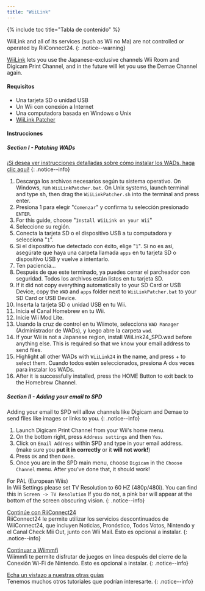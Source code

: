 ```yaml
---
title: "WiiLink"
---
```


{% include toc title="Tabla de contenido" %}

WiiLink and all of its services (such as Wii no Ma) are not controlled or operated by RiiConnect24.
{: .notice--warning}

[WiiLink](https://wiilink24.com/) lets you use the Japanese-exclusive channels Wii Room and Digicam Print Channel, and in the future will let you use the Demae Channel again.

#### Requisitos

* Una tarjeta SD o unidad USB
* Un Wii con conexión a Internet
* Una computadora basada en Windows o Unix
* [WiiLink Patcher](https://github.com/WiiLink24/WiiLink24-Patcher/releases)

#### Instrucciones

##### Section I - Patching WADs

[¡Si desea ver instrucciones detalladas sobre cómo instalar los WADs, haga clic aquí!](wiimodlite)
{: .notice--info}

1. Descarga los archivos necesarios según tu sistema operativo. On Windows, run `WiiLinkPatcher.bat`. On Unix systems, launch terminal and type sh, then drag the `WiiLinkPatcher.sh` into the terminal and press enter.
2. Presiona 1 para elegir "`Comenzar`" y confirma tu selección presionado `ENTER`.
3. For this guide, choose "`Install WiiLink on your Wii`"
4. Seleccione su región.
5. Conecta la tarjeta SD o el dispositivo USB a tu computadora y selecciona "`1`".
6. Si el dispositivo fue detectado con éxito, elige "`1`". Si no es así, asegúrate que haya una carpeta llamada `apps` en tu tarjeta SD o dispositivo USB y vuelve a intentarlo.
7. Ten paciencia...
8. Después de que este terminado, ya puedes cerrar el parcheador con seguridad. Todos los archivos están listos en tu tarjeta SD.
9. If it did not copy everything automatically to your SD Card or USB Device, copy the `WAD` and `apps` folder next to `WiiLinkPatcher.bat` to your SD Card or USB Device.
10. Inserta la tarjeta SD o unidad USB en tu Wii.
11. Inicia el Canal Homebrew en tu Wii.
12. Inicie Wii Mod Lite.
13. Usando la cruz de control en tu Wiimote, selecciona `WAD Manager` (Administrador de WADs), y luego abre la carpeta `wad`.
14. If your Wii is not a Japanese region, install WiiLink24_SPD.wad before anything else. This is required so that we know your email address to send files.
15. Highlight all other WADs with `WiiLink24` in the name, and press + to select them. Cuando todos estén seleccionados, presiona A dos veces para instalar los WADs.
16. After it is successfully installed, press the HOME Button to exit back to the Homebrew Channel.

##### Section II - Adding your email to SPD

Adding your email to SPD will allow channels like Digicam and Demae to send files like images or links to you.
{: .notice--info}

1. Launch Digicam Print Channel from your Wii's home menu.
2. On the bottom right, press `Address settings` and then `Yes`.
3. Click on `Email Address` within SPD and type in your email address. (make sure you **put it in correctly** or it **will not work!**)
4. Press `OK` and then `Done`.
5. Once you are in the SPD main menu, choose `Digicam` in the `Choose Channel` menu. After you’ve done that, it should work!

For PAL (European Wiis)<br> In Wii Settings please set TV Resolution to 60 HZ (480p/480i). You can find this in `Screen -> TV Resolution` If you do not, a pink bar will appear at the bottom of the screen obscuring vision.
{: .notice--info}

[ Continúe con RiiConnect24 ](riiconnect24) <br> RiiConnect24 le permite utilizar los servicios descontinuados de WiiConnect24, que incluyen Noticias, Pronóstico, Todos Votos, Nintendo y el Canal Check Mii Out, junto con Wii Mail. Esto es opcional a instalar.
{: .notice--info}

[Continuar a Wiimmfi](wiimmfi)<br> Wiimmfi te permite disfrutar de juegos en línea después del cierre de la Conexión Wi-Fi de Nintendo. Esto es opcional a instalar.
{: .notice--info}

[Echa un vistazo a nuestras otras guías](site-navigation)<br> Tenemos muchos otros tutoriales que podrían interesarte.
{: .notice--info}

